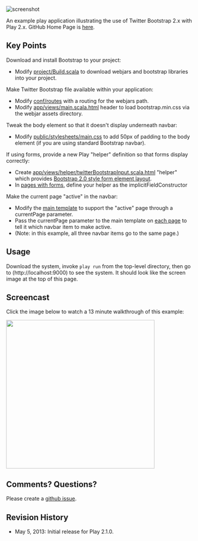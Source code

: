 ![screenshot](https://raw.github.com/ics-software-engineering/play-example-bootstrap/master/doc/images/play-example-bootstrap-screenshot.png)

An example play application illustrating the use of Twitter Bootstrap 2.x with Play 2.x.
GitHub Home Page is [here](http://ics-software-engineering.github.io/play-example-bootstrap/). 


Key Points
----------

Download and install Bootstrap to your project:
  * Modify [project/Build.scala](https://github.com/ics-software-engineering/play-example-bootstrap/blob/master/project/Build.scala) to download webjars and bootstrap libraries into your project.
  
Make Twitter Bootstrap file available within your application:
  * Modify [conf/routes](https://github.com/ics-software-engineering/play-example-bootstrap/blob/master/conf/routes) with a routing for the webjars path.
  * Modify [app/views/main.scala.html](https://github.com/ics-software-engineering/play-example-bootstrap/blob/master/app/views/main.scala.html) header to load bootstrap.min.css via the webjar assets directory.

Tweak the body element so that it doesn't display underneath navbar:
  * Modify [public/stylesheets/main.css](https://github.com/ics-software-engineering/play-example-bootstrap/blob/master/public/stylesheets/main.css) to add 50px of padding to the body element (if you are using standard Bootstrap navbar). 

If using forms, provide a new Play "helper" definition so that forms display correctly:
  * Create [app/views/helper/twitterBootstrapInput.scala.html](https://github.com/ics-software-engineering/play-example-bootstrap/blob/master/app/views/helper/twitterBootstrapInput.scala.html) "helper" which provides [Bootstrap 2.0 style form element layout](http://twitter.github.io/bootstrap/base-css.html#forms).
  * In [pages with forms](https://github.com/ics-software-engineering/play-example-bootstrap/blob/master/app/views/index.scala.html), define your helper as the implicitFieldConstructor
   
Make the current page "active" in the navbar:
  * Modify the [main template](https://github.com/ics-software-engineering/play-example-bootstrap/blob/master/app/views/main.scala.html) to support the "active" page through a currentPage parameter.
  * Pass the currentPage parameter to the main template on [each page](https://github.com/ics-software-engineering/play-example-bootstrap/blob/master/app/views/index.scala.html) to tell it which navbar item to make active.
  * (Note: in this example, all three navbar items go to the same page.)
  
Usage
-----

Download the system, invoke `play run` from the top-level directory, then go to (http://localhost:9000) to see the system. It should look like the screen image at the top of this page. 

Screencast
----------

Click the image below to watch a 13 minute walkthrough of this example:

[<img src="https://raw.github.com/ics-software-engineering/play-example-bootstrap/master/doc/images/play-example-bootstrap-youtube.png" width="400">](https://www.youtube.com/watch?v=d__EdOxINEw)

Comments? Questions?
--------------------

Please create a [github issue](https://github.com/ics-software-engineering/play-example-bootstrap/issues).

Revision History
----------------

  * May 5, 2013: Initial release for Play 2.1.0. 
  